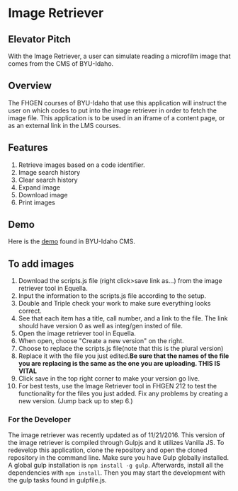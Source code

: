 # Image Retriever

## Elevator Pitch

With the Image Retriever, a user can simulate reading a microfilm image that comes from the CMS of BYU-Idaho.

## Overview

The FHGEN courses of BYU-Idaho that use this application will instruct the user on which codes to put into the image retriever in order to fetch the image file.  This application is to be used in an iframe of a content page, or as an external link in the LMS courses.

## Features 
1. Retrieve images based on a code identifier.
2. Image search history
3. Clear search history
4. Expand image
5. Download image
6. Print images

## Demo
Here is the [demo](https://content.byui.edu/file/92cc88d9-a083-4f8a-b8f1-ea8d2608f8fc/3/image-retriever.zip/image-retriever/index.html) found in BYU-Idaho CMS.

## To add images
1. Download the scripts.js file (right click>save link as...) from the image retriever tool in Equella.
2. Input the information to the scripts.js file according to the setup.
3. Double and Triple check your work to make sure everything looks correct. 
4. See that each item has a title, call number, and a link to the file. The link should have version 0 as well as integ/gen insted of file.
5. Open the image retriever tool in Equella.
6. When open, choose "Create a new version" on the right.
7. Choose to replace the scripts.js file(note that this is the plural version)
8. Replace it with the file you just edited.**Be sure that the names of the file you are replacing is the same as the one you are uploading. THIS IS VITAL**
9. Click save in the top right corner to make your version go live.
10. For best tests, use the Image Retriever tool in FHGEN 212 to test the functionality for the files you just added. Fix any problems by creating a new version. (Jump back up to step 6.)

### For the Developer
The image retriever was recently updated as of 11/21/2016.  This version of the image retriever is compiled through Gulpjs and it utilizes Vanilla JS.  To redevelop this application, clone the repository and open the cloned repository in the command line.  Make sure you have Gulp globally installed.  A global gulp installation is `npm install -g gulp`.  Afterwards, install all the dependencies with `npm install`.  Then you may start the development with the gulp tasks found in gulpfile.js.
